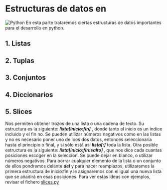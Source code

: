 # Estructuras de datos en
![Python](https://techspawn.com/wp-content/uploads/2016/10/Python_logo.png)
En esta parte trataremos ciertas estructuras de datos importantes para el desarrollo en python.

## 1. Listas

## 2. Tuplas

## 3. Conjuntos

## 4. Diccionarios

## 5. Slices
Nos permiten obtener trozos de una lista o una cadena de texto. Su estructura es la siguiente: ***lista[inicio:fin]*** , donde tanto el inicio es un índice incluido y el fin no. Se pueden utilizar números negativos como en las listas y no es necesario poner uno de loos dos datos, entonces seleccionaría hasta el principio o final, y si sólo está así ***lista[:]*** toda la lista.
Otra posible estructura es la siguiente: ***lista[inicio:fin:salto]*** , que nos dice cada cuantas posiciones escoger en la seleccion. Se puede dejar en blanco, o utilizar números negativos.
Para borrar cualquier elemento de la lista o un conjunto de ellos pondremos delante ***del*** y para hacer reemplazos, utilizaremos la primera estructura de inicio:fin y le asignaremos con el igual una nueva lista que se añadirá en esas posiciones.
Para ver estas ideas con ejemplos, revisar el fichero [slices.py](https://github.com/vrdelc/Aprendiendo-Python/tree/master/Estructuras%20de%20datos/slices.py)
